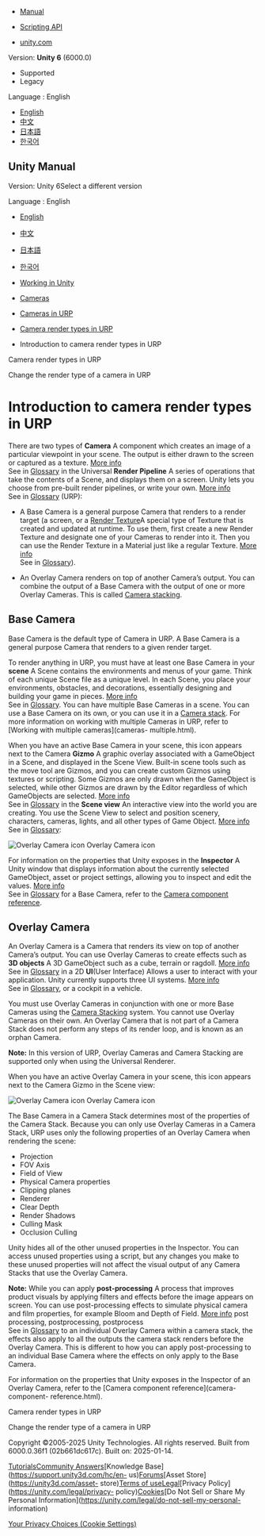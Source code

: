 [](https://docs.unity3d.com)

  * [Manual](../Manual/index.html)
  * [Scripting API](../ScriptReference/index.html)

  * [unity.com](https://unity.com/)

Version: **Unity 6** (6000.0)

  * Supported
  * Legacy

Language : English

  * [English](/Manual/urp/camera-types-and-render-type-introduction.html)
  * [中文](/cn/current/Manual/urp/camera-types-and-render-type-introduction.html)
  * [日本語](/ja/current/Manual/urp/camera-types-and-render-type-introduction.html)
  * [한국어](/kr/current/Manual/urp/camera-types-and-render-type-introduction.html)

[](https://docs.unity3d.com)

## Unity Manual

Version: Unity 6Select a different version

Language : English

  * [English](/Manual/urp/camera-types-and-render-type-introduction.html)
  * [中文](/cn/current/Manual/urp/camera-types-and-render-type-introduction.html)
  * [日本語](/ja/current/Manual/urp/camera-types-and-render-type-introduction.html)
  * [한국어](/kr/current/Manual/urp/camera-types-and-render-type-introduction.html)

  * [Working in Unity](../working-in-unity.html)
  * [Cameras](../Cameras.html)
  * [Cameras in URP](../urp/urp-cameras-landing.html)
  * [Camera render types in URP](../urp/camera-types-and-render-type.html)
  * Introduction to camera render types in URP

[](../urp/camera-types-and-render-type.html)

Camera render types in URP

[](../urp/camera-types-and-render-type-change.html)

Change the render type of a camera in URP

# Introduction to camera render types in URP

There are two types of **Camera** A component which creates an image of a
particular viewpoint in your scene. The output is either drawn to the screen
or captured as a texture. [More info](../CamerasOverview.html)  
See in [Glossary](../Glossary.html#Camera) in the Universal **Render
Pipeline** A series of operations that take the contents of a Scene, and
displays them on a screen. Unity lets you choose from pre-built render
pipelines, or write your own. [More info](../render-pipelines.html)  
See in [Glossary](../Glossary.html#Renderpipeline) (URP):

  * A Base Camera is a general purpose Camera that renders to a render target (a screen, or a [Render Texture](https://docs.unity3d.com/Manual/class-RenderTexture.html)A special type of Texture that is created and updated at runtime. To use them, first create a new Render Texture and designate one of your Cameras to render into it. Then you can use the Render Texture in a Material just like a regular Texture. [More info](../class-RenderTexture.html)  
See in [Glossary](../Glossary.html#RenderTexture)).

  * An Overlay Camera renders on top of another Camera’s output. You can combine the output of a Base Camera with the output of one or more Overlay Cameras. This is called [Camera stacking](camera-stacking.html).

## Base Camera

Base Camera is the default type of Camera in URP. A Base Camera is a general
purpose Camera that renders to a given render target.

To render anything in URP, you must have at least one Base Camera in your
**scene** A Scene contains the environments and menus of your game. Think of
each unique Scene file as a unique level. In each Scene, you place your
environments, obstacles, and decorations, essentially designing and building
your game in pieces. [More info](../CreatingScenes.html)  
See in [Glossary](../Glossary.html#Scene). You can have multiple Base Cameras
in a scene. You can use a Base Camera on its own, or you can use it in a
[Camera stack](camera-stacking.html). For more information on working with
multiple Cameras in URP, refer to [Working with multiple cameras](cameras-
multiple.html).

When you have an active Base Camera in your scene, this icon appears next to
the Camera **Gizmo** A graphic overlay associated with a GameObject in a
Scene, and displayed in the Scene View. Built-in scene tools such as the move
tool are Gizmos, and you can create custom Gizmos using textures or scripting.
Some Gizmos are only drawn when the GameObject is selected, while other Gizmos
are drawn by the Editor regardless of which GameObjects are selected. [More
info](../GizmosMenu.html#GizmosIcons)  
See in [Glossary](../Glossary.html#Gizmo) in the **Scene view** An interactive
view into the world you are creating. You use the Scene View to select and
position scenery, characters, cameras, lights, and all other types of Game
Object. [More info](../UsingTheSceneView.html)  
See in [Glossary](../Glossary.html#SceneView):

![Overlay Camera icon](../../uploads/urp/camera-icon-base.png) Overlay Camera
icon

For information on the properties that Unity exposes in the **Inspector** A
Unity window that displays information about the currently selected
GameObject, asset or project settings, allowing you to inspect and edit the
values. [More info](../UsingTheInspector.html)  
See in [Glossary](../Glossary.html#Inspector) for a Base Camera, refer to the
[Camera component reference](camera-component-reference.html).

## Overlay Camera

An Overlay Camera is a Camera that renders its view on top of another Camera’s
output. You can use Overlay Cameras to create effects such as **3D objects** A
3D GameObject such as a cube, terrain or ragdoll. [More
info](../GameObjects.html)  
See in [Glossary](../Glossary.html#3DObject) in a 2D **UI**(User Interface)
Allows a user to interact with your application. Unity currently supports
three UI systems. [More info](../UI-system-compare.html)  
See in [Glossary](../Glossary.html#UI), or a cockpit in a vehicle.

You must use Overlay Cameras in conjunction with one or more Base Cameras
using the [Camera Stacking](camera-stacking.html) system. You cannot use
Overlay Cameras on their own. An Overlay Camera that is not part of a Camera
Stack does not perform any steps of its render loop, and is known as an orphan
Camera.

**Note:** In this version of URP, Overlay Cameras and Camera Stacking are
supported only when using the Universal Renderer.

When you have an active Overlay Camera in your scene, this icon appears next
to the Camera Gizmo in the Scene view:

![Overlay Camera icon](../../uploads/urp/camera-icon-overlay.png) Overlay
Camera icon

The Base Camera in a Camera Stack determines most of the properties of the
Camera Stack. Because you can only use Overlay Cameras in a Camera Stack, URP
uses only the following properties of an Overlay Camera when rendering the
scene:

  * Projection
  * FOV Axis
  * Field of View
  * Physical Camera properties
  * Clipping planes
  * Renderer
  * Clear Depth
  * Render Shadows
  * Culling Mask
  * Occlusion Culling

Unity hides all of the other unused properties in the Inspector. You can
access unused properties using a script, but any changes you make to these
unused properties will not affect the visual output of any Camera Stacks that
use the Overlay Camera.

**Note:** While you can apply **post-processing** A process that improves
product visuals by applying filters and effects before the image appears on
screen. You can use post-processing effects to simulate physical camera and
film properties, for example Bloom and Depth of Field. [More
info](../PostProcessingOverview.html) post processing, postprocessing,
postprocess  
See in [Glossary](../Glossary.html#post-processing) to an individual Overlay
Camera within a camera stack, the effects also apply to all the outputs the
camera stack renders before the Overlay Camera. This is different to how you
can apply post-processing to an individual Base Camera where the effects on
only apply to the Base Camera.

For information on the properties that Unity exposes in the Inspector of an
Overlay Camera, refer to the [Camera component reference](camera-component-
reference.html).

[](../urp/camera-types-and-render-type.html)

Camera render types in URP

[](../urp/camera-types-and-render-type-change.html)

Change the render type of a camera in URP

Copyright ©2005-2025 Unity Technologies. All rights reserved. Built from
6000.0.36f1 (02b661dc617c). Built on: 2025-01-14.

[Tutorials](https://learn.unity.com/)[Community
Answers](https://answers.unity3d.com)[Knowledge
Base](https://support.unity3d.com/hc/en-
us)[Forums](https://forum.unity3d.com)[Asset Store](https://unity3d.com/asset-
store)[Terms of
use](https://docs.unity3d.com/Manual/TermsOfUse.html)[Legal](https://unity.com/legal)[Privacy
Policy](https://unity.com/legal/privacy-
policy)[Cookies](https://unity.com/legal/cookie-policy)[Do Not Sell or Share
My Personal Information](https://unity.com/legal/do-not-sell-my-personal-
information)

[Your Privacy Choices (Cookie Settings)](javascript:void\(0\);)

